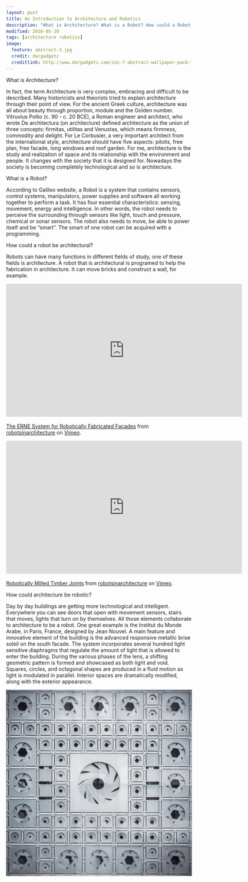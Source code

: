 ```yaml
---
layout: post
title: An Introduction to Architecture and Robotics
description: "What is Architecture? What is a Robot? How could a Robot be Architectural? How could Architecture be robotic?"
modified: 2016-05-29
tags: [architecture robotics]
image:
  feature: abstract-3.jpg
  credit: dargadgetz
  creditlink: http://www.dargadgetz.com/ios-7-abstract-wallpaper-pack-for-iphone-5-and-ipod-touch-retina/
---
```

What is Architecture?

In fact, the term Architecture is very complex, embracing and difficult to be described. Many historicists and theorists tried to explain architecture through their point of view.
For the ancient Greek culture, architecture was all about beauty through proportion, module and the Golden number.
Vitruvius Pollio (c. 90 - c. 20 BCE), a Roman engineer and architect, who wrote De architectura (on architecture) defined architecture as the union of three concepts: firmitas, utilitas and Venustas, which means firmness, commodity and delight.
For Le Corbusier, a very important architect from the international style, architecture should have five aspects: pilotis, free plan, free facade, long windows and roof garden.
For me, architecture is the study and realization of space and its relationship with the environment and people. It changes with the society that it is designed for. Nowadays the society is becoming completely technological and so is architecture.

What is a Robot?

According to Galileo website, a Robot is a system that contains sensors, control systems, manipulators, power supplies and software all working together to perform a task. It has four essential characteristics: sensing, movement, energy and intelligence. In other words, the robot needs to perceive the surrounding through sensors like light, touch and pressure, chemical or sonar sensors. The robot also needs to move, be able to power itself and be “smart”. The smart of one robot can be acquired with a programming.

How could a robot be architectural?

Robots can have many functions in different fields of study, one of these fields is architecture. A robot that is architectural is programed to help the fabrication in architecture. It can move bricks and construct a wall, for example.

<iframe src="https://player.vimeo.com/video/158804696" width="640" height="360" frameborder="0" webkitallowfullscreen mozallowfullscreen allowfullscreen></iframe>
<p><a href="https://vimeo.com/158804696">The ERNE System for Robotically Fabricated Facades</a> from <a href="https://vimeo.com/robotsinarchitecture">robotsinarchitecture</a> on <a href="https://vimeo.com">Vimeo</a>.</p>

<iframe src="https://player.vimeo.com/video/158804688" width="640" height="360" frameborder="0" webkitallowfullscreen mozallowfullscreen allowfullscreen></iframe>
<p><a href="https://vimeo.com/158804688">Robotically Milled Timber Joints</a> from <a href="https://vimeo.com/robotsinarchitecture">robotsinarchitecture</a> on <a href="https://vimeo.com">Vimeo</a>.</p>

How could architecture be robotic?

Day by day buildings are getting more technological and intelligent. Everywhere you can see doors that open with movement sensors, stairs that moves, lights that turn on by themselves. All those elements collaborate to architecture to be a robot. 
One great example is the Institut du Monde Arabe, in Paris, France, designed by Jean Nouvel. A main feature and innovative element of the building is the advanced responsive metallic brise soleil on the south facade. The system incorporates several hundred light sensitive diaphragms that regulate the amount of light that is allowed to enter the building. During the various phases of the lens, a shifting geometric pattern is formed and showcased as both light and void. Squares, circles, and octagonal shapes are produced in a fluid motion as light is modulated in parallel. Interior spaces are dramatically modified, along with the exterior appearance.

![Institut du Monde Arabe](/images/Institut-du-Monde-Arabe.jpg)
